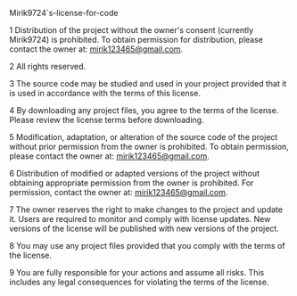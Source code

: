Mirik9724`s-license-for-code

1 Distribution of the project without the owner's consent (currently Mirik9724) is prohibited. To obtain permission for distribution, please contact the owner at: mirik123465@gmail.com.

2 All rights reserved.

3 The source code may be studied and used in your project provided that it is used in accordance with the terms of this license.

4 By downloading any project files, you agree to the terms of the license. Please review the license terms before downloading.

5 Modification, adaptation, or alteration of the source code of the project without prior permission from the owner is prohibited. To obtain permission, please contact the owner at: mirik123465@gmail.com.

6 Distribution of modified or adapted versions of the project without obtaining appropriate permission from the owner is prohibited. For permission, contact the owner at: mirik123465@gmail.com.

7 The owner reserves the right to make changes to the project and update it. Users are required to monitor and comply with license updates. New versions of the license will be published with new versions of the project.

8 You may use any project files provided that you comply with the terms of the license.

9 You are fully responsible for your actions and assume all risks. This includes any legal consequences for violating the terms of the license.
